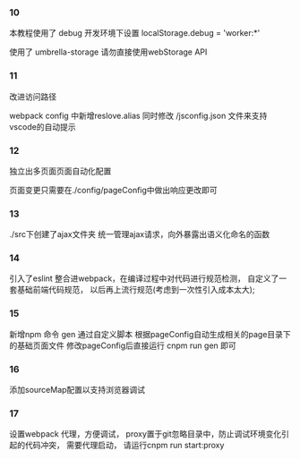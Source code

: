 ### 10

本教程使用了 debug   开发环境下设置  localStorage.debug = 'worker:*'

使用了 umbrella-storage 请勿直接使用webStorage API

### 11

改进访问路径

webpack config 中新增reslove.alias  同时修改 /jsconfig.json 文件来支持vscode的自动提示

### 12

独立出多页面页面自动化配置

页面变更只需要在./config/pageConfig中做出响应更改即可


### 13

./src下创建了ajax文件夹 统一管理ajax请求，向外暴露出语义化命名的函数

### 14

引入了eslint 整合进webpack，在编译过程中对代码进行规范检测， 自定义了一套基础前端代码规范， 以后再上流行规范(考虑到一次性引入成本太大);

### 15

新增npm 命令 gen 通过自定义脚本 根据pageConfig自动生成相关的page目录下的基础页面文件
修改pageConfig后直接运行 cnpm run gen 即可

### 16

添加sourceMap配置以支持浏览器调试

### 17

设置webpack 代理，方便调试， proxy置于git忽略目录中，防止调试环境变化引起的代码冲突， 需要代理启动， 请运行cnpm run start:proxy